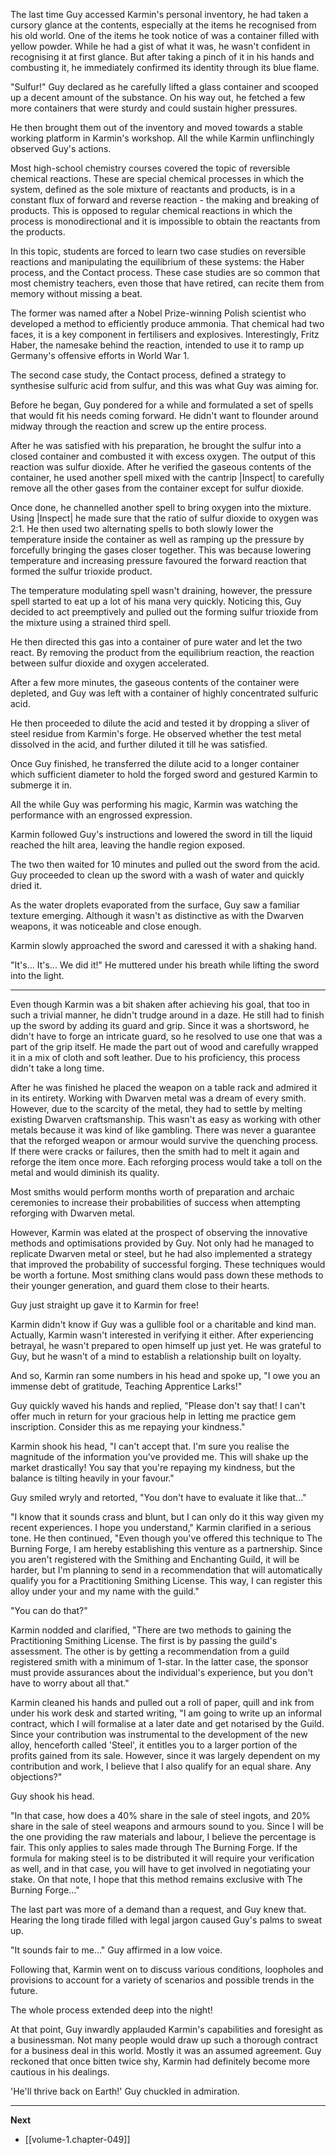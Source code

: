 
The last time Guy accessed Karmin's personal inventory, he had taken a cursory glance at the contents, especially at the items he recognised from his old world. One of the items he took notice of was a container filled with yellow powder. While he had a gist of what it was, he wasn't confident in recognising it at first glance. But after taking a pinch of it in his hands and combusting it, he immediately confirmed its identity through its blue flame.

"Sulfur!" Guy declared as he carefully lifted a glass container and scooped up a decent amount of the substance. On his way out, he fetched a few more containers that were sturdy and could sustain higher pressures.

He then brought them out of the inventory and moved towards a stable working platform in Karmin's workshop. All the while Karmin unflinchingly observed Guy's actions.

Most high-school chemistry courses covered the topic of reversible chemical reactions. These are special chemical processes in which the system, defined as the sole mixture of reactants and products, is in a constant flux of forward and reverse reaction - the making and breaking of products. This is opposed to regular chemical reactions in which the process is monodirectional and it is impossible to obtain the reactants from the products.

In this topic, students are forced to learn two case studies on reversible reactions and manipulating the equilibrium of these systems: the Haber process, and the Contact process. These case studies are so common that most chemistry teachers, even those that have retired, can recite them from memory without missing a beat.

The former was named after a Nobel Prize-winning Polish scientist who developed a method to efficiently produce ammonia. That chemical had two faces, it is a key component in fertilisers and explosives. Interestingly, Fritz Haber, the namesake behind the reaction, intended to use it to ramp up Germany's offensive efforts in World War 1.

The second case study, the Contact process, defined a strategy to synthesise sulfuric acid from sulfur, and this was what Guy was aiming for.

Before he began, Guy pondered for a while and formulated a set of spells that would fit his needs coming forward. He didn't want to flounder around midway through the reaction and screw up the entire process.

After he was satisfied with his preparation, he brought the sulfur into a closed container and combusted it with excess oxygen. The output of this reaction was sulfur dioxide. After he verified the gaseous contents of the container, he used another spell mixed with the cantrip |Inspect| to carefully remove all the other gases from the container except for sulfur dioxide.

Once done, he channelled another spell to bring oxygen into the mixture. Using |Inspect| he made sure that the ratio of sulfur dioxide to oxygen was 2:1. He then used two alternating spells to both slowly lower the temperature inside the container as well as ramping up the pressure by forcefully bringing the gases closer together. This was because lowering temperature and increasing pressure favoured the forward reaction that formed the sulfur trioxide product.

The temperature modulating spell wasn't draining, however, the pressure spell started to eat up a lot of his mana very quickly. Noticing this, Guy decided to act preemptively and pulled out the forming sulfur trioxide from the mixture using a strained third spell.

He then directed this gas into a container of pure water and let the two react. By removing the product from the equilibrium reaction, the reaction between sulfur dioxide and oxygen accelerated.

After a few more minutes, the gaseous contents of the container were depleted, and Guy was left with a container of highly concentrated sulfuric acid.

He then proceeded to dilute the acid and tested it by dropping a sliver of steel residue from Karmin's forge. He observed whether the test metal dissolved in the acid, and further diluted it till he was satisfied.

Once Guy finished, he transferred the dilute acid to a longer container which sufficient diameter to hold the forged sword and gestured Karmin to submerge it in.

All the while Guy was performing his magic, Karmin was watching the performance with an engrossed expression.

Karmin followed Guy's instructions and lowered the sword in till the liquid reached the hilt area, leaving the handle region exposed.

The two then waited for 10 minutes and pulled out the sword from the acid. Guy proceeded to clean up the sword with a wash of water and quickly dried it.

As the water droplets evaporated from the surface, Guy saw a familiar texture emerging. Although it wasn't as distinctive as with the Dwarven weapons, it was noticeable and close enough.

Karmin slowly approached the sword and caressed it with a shaking hand.

"It's... It's... We did it!" He muttered under his breath while lifting the sword into the light.

____

Even though Karmin was a bit shaken after achieving his goal, that too in such a trivial manner, he didn't trudge around in a daze. He still had to finish up the sword by adding its guard and grip. Since it was a shortsword, he didn't have to forge an intricate guard, so he resolved to use one that was a part of the grip itself. He made the part out of wood and carefully wrapped it in a mix of cloth and soft leather. Due to his proficiency, this process didn't take a long time.

After he was finished he placed the weapon on a table rack and admired it in its entirety. Working with Dwarven metal was a dream of every smith. However, due to the scarcity of the metal, they had to settle by melting existing Dwarven craftsmanship. This wasn't as easy as working with other metals because it was kind of like gambling. There was never a guarantee that the reforged weapon or armour would survive the quenching process. If there were cracks or failures, then the smith had to melt it again and reforge the item once more. Each reforging process would take a toll on the metal and would diminish its quality.

Most smiths would perform months worth of preparation and archaic ceremonies to increase their probabilities of success when attempting reforging with Dwarven metal.

However, Karmin was elated at the prospect of observing the innovative methods and optimisations provided by Guy. Not only had he managed to replicate Dwarven metal or steel, but he had also implemented a strategy that improved the probability of successful forging. These techniques would be worth a fortune. Most smithing clans would pass down these methods to their younger generation, and guard them close to their hearts.

Guy just straight up gave it to Karmin for free!

Karmin didn't know if Guy was a gullible fool or a charitable and kind man. Actually, Karmin wasn't interested in verifying it either. After experiencing betrayal, he wasn't prepared to open himself up just yet. He was grateful to Guy, but he wasn't of a mind to establish a relationship built on loyalty.

And so, Karmin ran some numbers in his head and spoke up, "I owe you an immense debt of gratitude, Teaching Apprentice Larks!"

Guy quickly waved his hands and replied, "Please don't say that! I can't offer much in return for your gracious help in letting me practice gem inscription. Consider this as me repaying your kindness."

Karmin shook his head, "I can't accept that. I'm sure you realise the magnitude of the information you've provided me. This will shake up the market drastically! You say that you're repaying my kindness, but the balance is tilting heavily in your favour."

Guy smiled wryly and retorted, "You don't have to evaluate it like that..."

"I know that it sounds crass and blunt, but I can only do it this way given my recent experiences. I hope you understand," Karmin clarified in a serious tone. He then continued, "Even though you've offered this technique to The Burning Forge, I am hereby establishing this venture as a partnership. Since you aren't registered with the Smithing and Enchanting Guild, it will be harder, but I'm planning to send in a recommendation that will automatically qualify you for a Practitioning Smithing License. This way, I can register this alloy under your and my name with the guild."

"You can do that?"

Karmin nodded and clarified, "There are two methods to gaining the Practitioning Smithing License. The first is by passing the guild's assessment. The other is by getting a recommendation from a guild registered smith with a minimum of 1-star. In the latter case, the sponsor must provide assurances about the individual's experience, but you don't have to worry about all that."

Karmin cleaned his hands and pulled out a roll of paper, quill and ink from under his work desk and started writing, "I am going to write up an informal contract, which I will formalise at a later date and get notarised by the Guild. Since your contribution was instrumental to the development of the new alloy, henceforth called 'Steel', it entitles you to a larger portion of the profits gained from its sale. However, since it was largely dependent on my contribution and work, I believe that I also qualify for an equal share. Any objections?"

Guy shook his head.

"In that case, how does a 40% share in the sale of steel ingots, and 20% share in the sale of steel weapons and armours sound to you. Since I will be the one providing the raw materials and labour, I believe the percentage is fair. This only applies to sales made through The Burning Forge. If the formula for making steel is to be distributed it will require your verification as well, and in that case, you will have to get involved in negotiating your stake. On that note, I hope that this method remains exclusive with The Burning Forge..."

The last part was more of a demand than a request, and Guy knew that. Hearing the long tirade filled with legal jargon caused Guy's palms to sweat up.

"It sounds fair to me..." Guy affirmed in a low voice.

Following that, Karmin went on to discuss various conditions, loopholes and provisions to account for a variety of scenarios and possible trends in the future.

The whole process extended deep into the night!

At that point, Guy inwardly applauded Karmin's capabilities and foresight as a businessman. Not many people would draw up such a thorough contract for a business deal in this world. Mostly it was an assumed agreement. Guy reckoned that once bitten twice shy, Karmin had definitely become more cautious in his dealings.

'He'll thrive back on Earth!' Guy chuckled in admiration.

____

**Next**
* [[volume-1.chapter-049]]